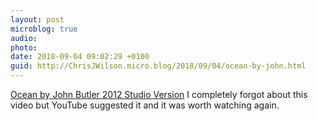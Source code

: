 ```yaml
---
layout: post
microblog: true
audio: 
photo: 
date: 2018-09-04 09:02:29 +0100
guid: http://ChrisJWilson.micro.blog/2018/09/04/ocean-by-john.html
---
```

[Ocean by John Butler 2012 Studio Version](https://youtu.be/jdYJf_ybyVo) I completely forgot about this video but YouTube suggested it and it was worth watching again. 
